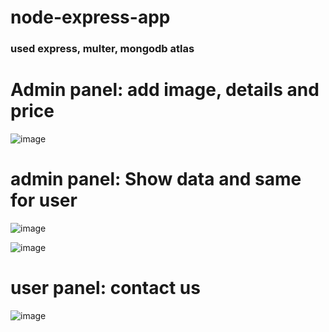 # node-express-app
### used express, multer, mongodb atlas

# Admin panel: add image, details and price
![image](https://user-images.githubusercontent.com/58978406/100449626-43987200-30da-11eb-845d-fdb5eafec8d3.png)

# admin panel: Show data and same for user
![image](https://user-images.githubusercontent.com/58978406/100449869-a38f1880-30da-11eb-8389-e19d87c65f3d.png)

![image](https://user-images.githubusercontent.com/58978406/100449985-d76a3e00-30da-11eb-8af5-8711ded4ca30.png)

# user panel: contact us

![image](https://user-images.githubusercontent.com/58978406/100450157-2a43f580-30db-11eb-866d-233f8a14a607.png)

